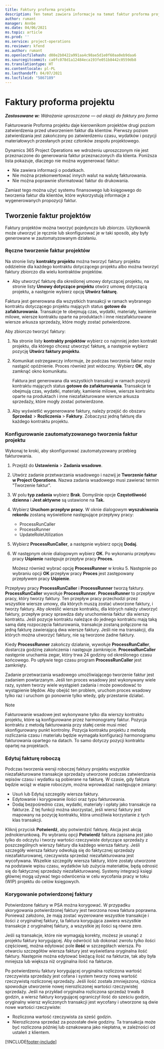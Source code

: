 ```yaml
---
title: Faktury proforma projektu
description: Ten temat zawiera informacje na temat faktur proforma projektu w Project Operations.
author: rumant
manager: Annbe
ms.date: 04/06/2021
ms.topic: article
ms.prod: ''
ms.service: project-operations
ms.reviewer: kfend
ms.author: rumant
ms.openlocfilehash: d08e2b0422a991aa4c98ae5d1e0f60aa0eb9daa6
ms.sourcegitcommit: ca0fc078d1a12484eca193fe051b8442c0559db8
ms.translationtype: HT
ms.contentlocale: pl-PL
ms.lasthandoff: 04/07/2021
ms.locfileid: "5867189"
---
```

# <a name="proforma-project-pnvoices"></a>Faktury proforma projektu

_**Zastosowane w:** Wdrażanie uproszczone — od okazji do faktury pro forma_

Fakturowanie Proforma projektu daje kierownikom projektów drugi poziom zatwierdzenia przed utworzeniem faktur dla klientów. Pierwszy poziom zatwierdzania jest zakończony po zatwierdzeniu czasu, wydatków i pozycji materiałowych przesłanych przez członków zespołu projektowego.

Dynamics 365 Project Operations we wdrożeniu uproszczonym nie jest przeznaczone do generowania faktur przeznaczonych dla klienta. Poniższa lista pokazuje, dlaczego nie można wygenerować faktur:

- Nie zawiera informacji o podatkach.
- Nie można przekonwertować innych walut na walutę fakturowania.
- Nie można poprawnie sformatować faktur do drukowania.

Zamiast tego można użyć systemu finansowego lub księgowego do tworzenia faktur dla klientów, które wykorzystują informacje z wygenerowanych propozycji faktur.

## <a name="creating-project-invoices"></a>Tworzenie faktur projektów

Faktury projektów można tworzyć pojedynczo lub zbiorczo. Użytkownik może utworzyć je ręcznie lub skonfigurować je w taki sposób, aby były generowane w zautomatyzowanym działaniu.

### <a name="manually-create-project-invoices"></a>Ręczne tworzenie faktur projektów 

Na stronie listy **kontrakty projektu** można tworzyć faktury projektu oddzielnie dla każdego kontraktu dotyczącego projektu albo można tworzyć faktury zbiorczo dla wielu kontraktów projektów.

   - Aby utworzyć fakturę dla określonej umowy dotyczącej projektu, na stronie listy **Umowy dotyczące projektu** otwórz umowę dotyczącą projektu, a następnie wybierz opcję **Utwórz fakturę**.

   Faktura jest generowana dla wszystkich transakcji w ramach wybranego kontraktu dotyczącego projektu mających status **gotowe do zafakturowania**. Transakcje te obejmują czas, wydatki, materiały, kamienie milowe, wiersze kontraktu oparte na produktach i inne niezafakturowane wiersze arkusza sprzedaży, które mogły zostać potwierdzone.

Aby zbiorczo tworzyć faktury:

1. Na stronie listy **kontrakty projektów** wybierz co najmniej jeden kontrakt projektu, dla którego chcesz utworzyć fakturę, a następnie wybierz pozycję **Utwórz faktury projektu**.
2. Komunikat ostrzegawczy informuje, że podczas tworzenia faktur może nastąpić opóźnienie. Proces również jest widoczny. Wybierz **OK**, aby zamknąć okno komunikatu.

   Faktura jest generowana dla wszystkich transakcji w ramach pozycji kontraktu mających status **gotowe do zafakturowania**. Transakcje te obejmują czas, wydatki, materiały, kamienie milowe, wiersze kontraktu oparte na produktach i inne niezafakturowane wiersze arkusza sprzedaży, które mogły zostać potwierdzone.

3. Aby wyświetlić wygenerowane faktury, należy przejść do obszaru **Sprzedaż** \> **Rozliczenia** \> **Faktury**. Zobaczysz jedną fakturę dla każdego kontraktu projektu.

### <a name="set-up-automated-creation-of-project-invoices"></a>Konfigurowanie zautomatyzowanego tworzenia faktur projektu 

Wykonaj te kroki, aby skonfigurować zautomatyzowany przebieg fakturowania.

1. Przejdź do **Ustawienia** \> **Zadania wsadowe**.
2. Utwórz zadanie przetwarzania wsadowego i nazwij je **Tworzenie faktur w Project Operations**. Nazwa zadania wsadowego musi zawierać termin "Tworzenie faktur".
3. W polu **typ zadania** wybierz **Brak**. Domyślnie opcje **Częstotliwość dzienna** i **Jest aktywne** są ustawione na **Tak.**
4. Wybierz **Uruchom przepływ pracy**. W oknie dialogowym **wyszukiwania rekordu** zostaną wyświetlone następujące przepływy pracy:

    - ProcessRunCaller
    - ProcessRunner
    - UpdateRoleUtilization

5. Wybierz **ProcessRunCaller**, a następnie wybierz opcję **Dodaj**.
6. W następnym oknie dialogowym wybierz **OK**. Po wykonaniu przepływu pracy **Uśpienie** następuje przepływ pracy **Proces**.

    Możesz również wybrać opcję **ProcessRunner** w kroku 5. Następnie po wybraniu opcji **OK** przepływ pracy **Proces** jest zastępowany przepływem pracy **Uśpienie**.

Przepływy pracy **ProcessRunCaller** i **ProcessRunner** tworzą faktury. **ProcessRunCaller** wywołuje **ProcessRunner**. **ProcessRunner** to przepływ pracy, który tworzy faktury. Ten przepływ pracy przechodzi przez wszystkie wiersze umowy, dla których muszą zostać utworzone faktury, i tworzy faktury. Aby określić wiersze kontraktu, dla których należy utworzyć faktury, przepływ pracy sprawdza daty uruchomienia faktur dla wierszy kontraktu. Jeśli pozycje kontraktu należące do jednego kontraktu mają taką samą datę rozpoczęcia fakturowania, transakcje zostaną połączone na jedną fakturę zawierającą dwa wiersze faktury. Jeśli nie ma transakcji, dla których można utworzyć faktury, nie są tworzone żadne faktury.

Kiedy **ProcessRunner** zakończy działanie, wywołuje **ProcessRunCaller**, dostarcza godzinę zakończenia i następuje zamknięcie. **ProcessRunCaller** następnie uruchamia zegar, który trwa 24 godziny od określonego czasu końcowego. Po upływie tego czasu program **ProcessRunCaller** jest zamknięty.

Zadanie przetwarzania wsadowego umożliwiającego tworzenie faktur jest zadaniem powtarzanym. Jeśli ten proces wsadowy jest wykonywany wiele razy, system tworzy wiele wystąpień zadania i może powodować to wystąpienie błędów. Aby obejść ten problem, uruchom proces wsadowy tylko raz i uruchom go ponownie tylko wtedy, gdy przestanie działać.

> [!NOTE]
> Fakturowanie wsadowe jest wykonywane tylko dla wierszy kontraktu projektu, które są konfigurowane przez harmonogramy faktur. Pozycja kontraktu z metodą fakturowania przy stałej cenie musi mieć skonfigurowany punkt kontrolny. Pozycja kontraktu projektu z metodą rozliczania czasu i materiału będzie wymagała konfiguracji harmonogramu fakturowania opartego na datach. To samo dotyczy pozycji kontraktu opartej na projektach.      
 
### <a name="edit-a-draft-invoice"></a>Edytuj fakturę roboczą

Podczas tworzenia wersji roboczej faktury projektu wszystkie niezafakturowane transakcje sprzedaży utworzone podczas zatwierdzania wpisów czasu i wydatku są pobierane na fakturę. W czasie, gdy faktura będzie wciąż w etapie roboczym, można wprowadzać następujące zmiany:

- Usuń lub Edytuj szczegóły wiersza faktury.
- Edytowanie i korygowanie ilości oraz typu fakturowania.
- Dodaj bezpośrednio czas, wydatki, materiały i opłaty jako transakcje na fakturze. Z tej funkcji można skorzystać, jeśli wiersz faktury jest mapowany na pozycję kontraktu, która umożliwia korzystanie z tych klas transakcji.

Kliknij przycisk **Potwierdź**, aby potwierdzić fakturę. Akcja jest akcją jednokierunkową. Po wybraniu opcji **Potwierdź** faktura zapisana jest jako tylko do odczytu i tworzy wartości rzeczywiste dotyczące sprzedaży z poszczególnych wierszy faktury dla każdego wiersza faktury. Jeśli szczegóły wiersza faktury odwołują się do faktycznej sprzedaży niezafakturowanej, rzeczywista sprzedaż niezafakturowana jest wycofywana. Wszelkie szczegóły wiersza faktury, które zostały utworzone na podstawie wpisu czasu, wydatków lub zużycia materiałów, będą odnosić się do faktycznej sprzedaży niezafakturowanej. Systemy integracji księgi głównej mogą używać tego odwrócenia w celu wycofania pracy w toku (WIP) projektu do celów księgowych.

### <a name="correct-a-confirmed-invoice"></a>Korygowanie potwierdzonej faktury

Potwierdzone faktury w PSA można korygować. W przypadku skorygowania potwierdzonej faktury jest tworzona nowa faktura poprawna. Ponieważ założono, że mają zostać wyzerowane wszystkie transakcje i ilości z oryginalnej faktury, ta faktura korygująca zawiera wszystkie transakcje z oryginalnej faktury, a wszystkie jej ilości są równe zero.

Jeśli są transakcje, które nie wymagają korekty, możesz je usunąć z projektu faktury korygującej. Aby odwrócić lub dokonać zwrotu tylko ilości częściowej, można edytować pole **ilość** w szczegółach wiersza. Po otwarciu szczegółów wiersza faktury jest wyświetlana oryginalna ilość faktury. Następnie można edytować bieżącą ilość na fakturze, tak aby była mniejsza lub większa niż oryginalna ilość na fakturze.

Po potwierdzeniu faktury korygującej oryginalna rozliczona wartość rzeczywista sprzedaży jest cofana i system tworzy nową wartość rzeczywistą rozliczonej sprzedaży. Jeśli ilość została zmniejszona, różnica spowoduje utworzenie nowej nierozliczonej wartości rzeczywistej sprzedaży. Jeśli na przykład oryginalna rozliczona sprzedaż trwała 8 godzin, a wiersz faktury korygującej ograniczył ilość do sześciu godzin, oryginalny wiersz wyliczonych transakcji jest wycofany i utworzone są dwie nowe wartości rzeczywiste:

- Rozliczona wartość rzeczywista za sześć godzin.
- Nierozliczona sprzedaż za pozostałe dwie godziny. Ta transakcja może być rozliczona później lub oznakowana jako niepłatna, w zależności od ustaleń z klientem.



[!INCLUDE[footer-include](../../includes/footer-banner.md)]
